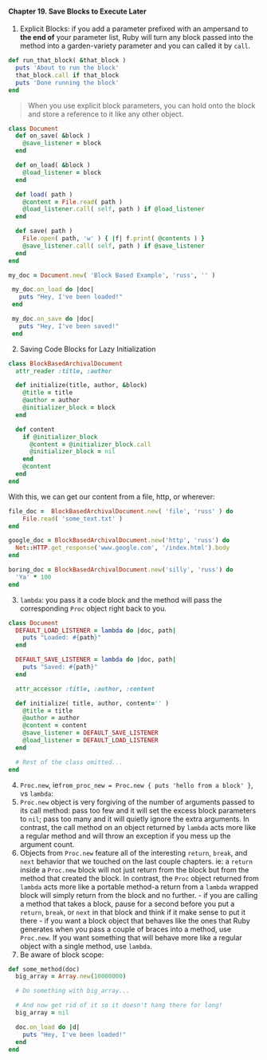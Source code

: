 #### Chapter 19. Save Blocks to Execute Later
1. Explicit Blocks: if you add a parameter prefixed with an ampersand to **the end of** your parameter list, Ruby will turn any block passed into the method into a garden-variety parameter and you can called it by `call`.
  ```ruby
  def run_that_block( &that_block )
    puts 'About to run the block'
    that_block.call if that_block
    puts 'Done running the block'
  end
  ```
  > When you use explicit block parameters, you can hold onto the block and store a reference to it like any other object.

  ```ruby
  class Document             
    def on_save( &block )
      @save_listener = block
    end

    def on_load( &block )
      @load_listener = block
    end

    def load( path )
      @content = File.read( path )
      @load_listener.call( self, path ) if @load_listener
    end

    def save( path )
      File.open( path, 'w' ) { |f| f.print( @contents ) }
      @save_listener.call( self, path ) if @save_listener
    end
  end

  my_doc = Document.new( 'Block Based Example', 'russ', '' )  

   my_doc.on_load do |doc|
     puts "Hey, I've been loaded!"
   end

   my_doc.on_save do |doc|
     puts "Hey, I've been saved!"
   end                                                             
  ```
2. Saving Code Blocks for Lazy Initialization
  ```ruby
  class BlockBasedArchivalDocument
    attr_reader :title, :author

    def initialize(title, author, &block)
      @title = title
      @author = author
      @initializer_block = block
    end

    def content
      if @initializer_block
        @content = @initializer_block.call
        @initializer_block = nil
      end
      @content
    end
  end                                          
  ```
  With this, we can get our content from a file, http, or wherever:
  ```ruby
  file_doc =  BlockBasedArchivalDocument.new( 'file', 'russ' ) do
      File.read( 'some_text.txt' )
  end  

  google_doc = BlockBasedArchivalDocument.new('http', 'russ') do   
    Net::HTTP.get_response('www.google.com', '/index.html').body
  end    

  boring_doc = BlockBasedArchivalDocument.new('silly', 'russ') do      
    'Ya' * 100
  end       
  ```
3. `lambda`: you pass it a code block and the method will pass the corresponding `Proc` object right back to you.
  ```ruby
  class Document                                                   
    DEFAULT_LOAD_LISTENER = lambda do |doc, path|
      puts "Loaded: #{path}"
    end

    DEFAULT_SAVE_LISTENER = lambda do |doc, path|
      puts "Saved: #{path}"
    end

    attr_accessor :title, :author, :content

    def initialize( title, author, content='' )
      @title = title
      @author = author
      @content = content
      @save_listener = DEFAULT_SAVE_LISTENER
      @load_listener = DEFAULT_LOAD_LISTENER
    end

    # Rest of the class omitted...
  end                                                    
  ```
4. `Proc.new`, ie`from_proc_new = Proc.new { puts 'hello from a block' }`, vs `lambda`:
  1. `Proc.new` object is very forgiving of the number of arguments passed to its call method: pass too few and it will set the excess block parameters to `nil`; pass too many and it will quietly ignore the extra arguments. In contrast, the call method on an object returned by `lambda` acts more like a regular method and will throw an exception  if you mess up the argument count.
  2. Objects from `Proc.new` feature all of the interesting `return`, `break`, and `next` behavior that we touched on the last couple chapters. ie: a `return` inside a `Proc.new` block will not just return from the block but from the method that created the block. In contrast, the `Proc` object returned from `lambda` acts more like a portable method-a return from a `lambda` wrapped block will simply return from the block and no further.
    - if you are calling a method that takes a block, pause for a second before you put a `return`, `break`, or `next` in that block and think if it make sense to put it there
    - if you want a block object that behaves like the ones that Ruby generates when you pass a couple of braces into a method, use `Proc.new`. If you want something that will behave more like a regular object with a single method, use `lambda`.
5. Be aware of block scope:
  ```ruby
  def some_method(doc)                         
    big_array = Array.new(10000000)

    # Do something with big_array...

    # And now get rid of it so it doesn't hang there for long!
    big_array = nil

    doc.on_load do |d|
      puts "Hey, I've been loaded!"
    end
  end                                         
  ```
